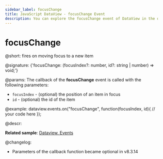 ```yaml
---
sidebar_label: focusChange
title: JavaScript DataView - focusChange Event 
description: You can explore the focusChange event of DataView in the documentation of the DHTMLX JavaScript UI library. Browse developer guides and API reference, try out code examples and live demos, and download a free 30-day evaluation version of DHTMLX Suite.
---
```


# focusChange

@short: fires on moving focus to a new item

@signature: {'focusChange: (focusIndex?: number, id?: string | number) => void;'}

@params:
The callback of the **focusChange** event is called with the following parameters:

- `focusIndex` - (optional) the position of an item in focus
- `id` - (optional) the id of the item

@example:
dataview.events.on("focusChange", function(focusIndex, id){
    // your code here
});

@descr:

**Related sample**: [Dataview. Events](https://snippet.dhtmlx.com/2d74uyoh)

@changelog: 
- Parameters of the callback function became optional in v8.3.14
